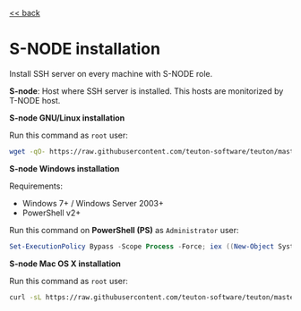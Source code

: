 [<< back](README.md)

# S-NODE installation

Install SSH server on every machine with S-NODE role.

**S-node**: Host where SSH server is installed. This hosts are monitorized by T-NODE host.

**S-node GNU/Linux installation**

Run this command as `root` user:

```bash
wget -qO- https://raw.githubusercontent.com/teuton-software/teuton/master/install/linux/s-node_install.sh | bash
```

**S-node Windows installation**

Requirements:
* Windows 7+ / Windows Server 2003+
* PowerShell v2+

Run this command on **PowerShell (PS)** as `Administrator` user:

```powershell
Set-ExecutionPolicy Bypass -Scope Process -Force; iex ((New-Object System.Net.WebClient).DownloadString('https://raw.githubusercontent.com/teuton-software/teuton/master/install/windows/s-node_install.ps1'))
```

**S-node Mac OS X installation**

Run this command as `root` user:

```bash
curl -sL https://raw.githubusercontent.com/teuton-software/teuton/master/install/mac/s-node_install.sh | bash
```
